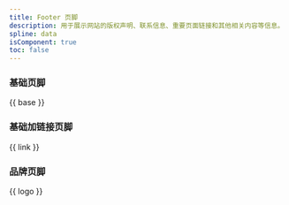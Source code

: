 ```yaml
---
title: Footer 页脚
description: 用于展示网站的版权声明、联系信息、重要页面链接和其他相关内容等信息。
spline: data
isComponent: true
toc: false
---
```


### 基础页脚

{{ base }}

### 基础加链接页脚

{{ link }}

### 品牌页脚

{{ logo }}